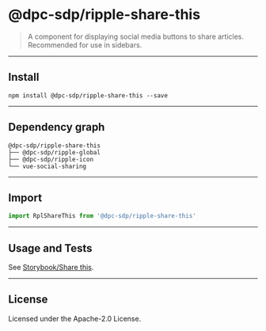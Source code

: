# @dpc-sdp/ripple-share-this

> A component for displaying social media buttons to share articles. Recommended
for use in sidebars.

--------------------------------------------------------------------------------

## Install

```shell
npm install @dpc-sdp/ripple-share-this --save
```

--------------------------------------------------------------------------------

## Dependency graph

```shell
@dpc-sdp/ripple-share-this
├── @dpc-sdp/ripple-global
├── @dpc-sdp/ripple-icon
└── vue-social-sharing
```

--------------------------------------------------------------------------------

## Import

```js
import RplShareThis from '@dpc-sdp/ripple-share-this'
```

--------------------------------------------------------------------------------

## Usage and Tests

See [Storybook/Share this](https://ripple.sdp.vic.gov.au/?selectedKind=Molecules/ShareThis&selectedStory=Share%20this).

--------------------------------------------------------------------------------

## License

Licensed under the Apache-2.0 License.
